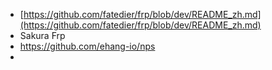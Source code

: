 - [https://github.com/fatedier/frp/blob/dev/README_zh.md](https://github.com/fatedier/frp/blob/dev/README_zh.md)
- Sakura Frp
- https://github.com/ehang-io/nps
- 

